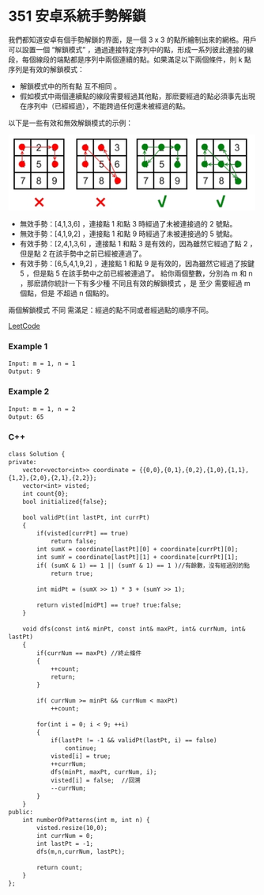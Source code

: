 # 351 安卓系統手勢解鎖
我們都知道安卓有個手勢解鎖的界面，是一個 3 x 3 的點所繪制出來的網格。用戶可以設置一個 “解鎖模式” ，通過連接特定序列中的點，形成一系列彼此連接的線段，每個線段的端點都是序列中兩個連續的點。如果滿足以下兩個條件，則 k 點序列是有效的解鎖模式：

* 解鎖模式中的所有點 互不相同 。
* 假如模式中兩個連續點的線段需要經過其他點，那麽要經過的點必須事先出現在序列中（已經經過），不能跨過任何還未被經過的點。
 

以下是一些有效和無效解鎖模式的示例：

<img src = "img/351.png" width = "500"/>

* 無效手勢：[4,1,3,6] ，連接點 1 和點 3 時經過了未被連接過的 2 號點。
* 無效手勢：[4,1,9,2] ，連接點 1 和點 9 時經過了未被連接過的 5 號點。
* 有效手勢：[2,4,1,3,6] ，連接點 1 和點 3 是有效的，因為雖然它經過了點 2 ，但是點 2 在該手勢中之前已經被連過了。
* 有效手勢：[6,5,4,1,9,2] ，連接點 1 和點 9 是有效的，因為雖然它經過了按鍵 5 ，但是點 5 在該手勢中之前已經被連過了。
給你兩個整數，分別為 ​​m 和 n ，那麽請你統計一下有多少種 不同且有效的解鎖模式 ，是 至少 需要經過 m 個點，但是 不超過 n 個點的。

兩個解鎖模式 不同 需滿足：經過的點不同或者經過點的順序不同。


[LeetCode](https://leetcode-cn.com/android-unlock-patterns/)

### Example 1

```
Input: m = 1, n = 1
Output: 9
```

### Example 2

```
Input: m = 1, n = 2
Output: 65
```

### C++ 

```
class Solution {
private:
    vector<vector<int>> coordinate = {{0,0},{0,1},{0,2},{1,0},{1,1},{1,2},{2,0},{2,1},{2,2}};
    vector<int> visted;
    int count{0};
    bool initialized{false};

    bool validPt(int lastPt, int currPt)
    {
        if(visted[currPt] == true)
            return false;
        int sumX = coordinate[lastPt][0] + coordinate[currPt][0];
        int sumY = coordinate[lastPt][1] + coordinate[currPt][1];
        if( (sumX & 1) == 1 || (sumY & 1) == 1 )//有餘數，沒有經過別的點
            return true;
        
        int midPt = (sumX >> 1) * 3 + (sumY >> 1);

        return visted[midPt] == true? true:false;
    }

    void dfs(const int& minPt, const int& maxPt, int& currNum, int& lastPt)
    {
        if(currNum == maxPt) //終止條件
        {    
            ++count;
            return;
        }

        if( currNum >= minPt && currNum < maxPt)
            ++count;

        for(int i = 0; i < 9; ++i)
        {
            if(lastPt != -1 && validPt(lastPt, i) == false)
                continue;
            visted[i] = true;
            ++currNum;
            dfs(minPt, maxPt, currNum, i);
            visted[i] = false;  //回溯
            --currNum;            
        }
    }
public:
    int numberOfPatterns(int m, int n) {
        visted.resize(10,0);
        int currNum = 0;
        int lastPt = -1;
        dfs(m,n,currNum, lastPt);

        return count;
    }
};
```

